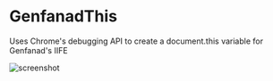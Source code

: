 # GenfanadThis
Uses Chrome's debugging API to create a document.this variable for Genfanad's IIFE

![screenshot](https://gcdnb.pbrd.co/images/oKgVmEYaBhny.png)

